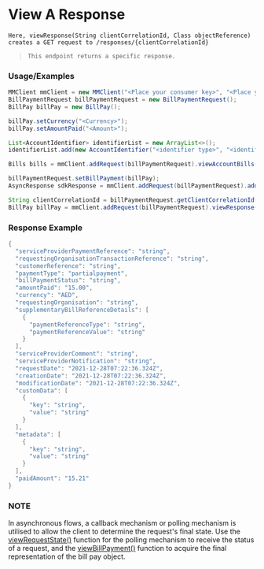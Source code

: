 # View A Response

`Here, viewResponse(String clientCorrelationId, Class objectReference) creates a GET request to /responses/{clientCorrelationId}`

> `This endpoint returns a specific response.`

### Usage/Examples

```java
MMClient mmClient = new MMClient("<Place your consumer key>", "<Place your consumer secret>", "<Place your API key>");
BillPaymentRequest billPaymentRequest = new BillPaymentRequest();
BillPay billPay = new BillPay();

billPay.setCurrency("<Currency>");
billPay.setAmountPaid("<Amount>");

List<AccountIdentifier> identifierList = new ArrayList<>();
identifierList.add(new AccountIdentifier("<identifier type>", "<identifier>"));

Bills bills = mmClient.addRequest(billPaymentRequest).viewAccountBills(new Identifiers(identifierList));

billPaymentRequest.setBillPayment(billPay);
AsyncResponse sdkResponse = mmClient.addRequest(billPaymentRequest).addCallBack("<Place your callback URL>").createBillPayment(new Identifiers(identifierList), bills.get(0).getBillReference());

String clientCorrelationId = billPaymentRequest.getClientCorrelationId();
BillPay billPay = mmClient.addRequest(billPaymentRequest).viewResponse(clientCorrelationId, BillPay.class);
```

### Response Example

```java
{
  "serviceProviderPaymentReference": "string",
  "requestingOrganisationTransactionReference": "string",
  "customerReference": "string",
  "paymentType": "partialpayment",
  "billPaymentStatus": "string",
  "amountPaid": "15.00",
  "currency": "AED",
  "requestingOrganisation": "string",
  "supplementaryBillReferenceDetails": [
    {
      "paymentReferenceType": "string",
      "paymentReferenceValue": "string"
    }
  ],
  "serviceProviderComment": "string",
  "serviceProviderNotification": "string",
  "requestDate": "2021-12-28T07:22:36.324Z",
  "creationDate": "2021-12-28T07:22:36.324Z",
  "modificationDate": "2021-12-28T07:22:36.324Z",
  "customData": [
    {
      "key": "string",
      "value": "string"
    }
  ],
  "metadata": [
    {
      "key": "string",
      "value": "string"
    }
  ],
  "paidAmount": "15.21"
}
```

### NOTE

In asynchronous flows, a callback mechanism or polling mechanism is utilised to allow the client to determine the request's final state.
Use the <a href="viewRequestState.Readme.md">viewRequestState()</a> function for the polling mechanism to receive the status of a request, and the <a href="viewBillPayment.Readme.md">viewBillPayment()</a>
function to acquire the final representation of the bill pay object.
